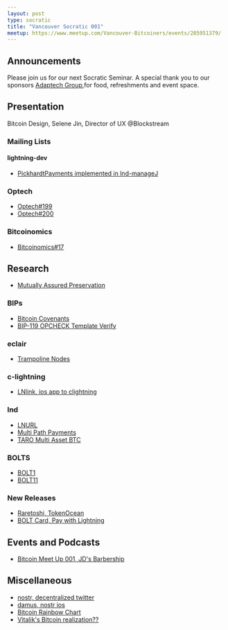 ```yaml
---
layout: post
type: socratic
title: "Vancouver Socratic 001"
meetup: https://www.meetup.com/Vancouver-Bitcoiners/events/285951379/
---
```


## Announcements
Please join us for our next Socratic Seminar. A special thank you to our sponsors [Adaptech Group](https://adaptechgroup.com/),for food, refreshments and event space.

## Presentation
Bitcoin Design, Selene Jin, Director of UX @Blockstream

### Mailing Lists

<!-- #### bitcoin-dev -->

#### lightning-dev
- [PickhardtPayments implemented in lnd-manageJ](https://twitter.com/c_otto83/status/1525879972786749453)

<!-- #### dlc-dev -->

### Optech
- [Optech#199](https://bitcoinops.org/en/newsletters/2022/05/11/)
- [Optech#200](https://bitcoinops.org/en/newsletters/2022/05/18/)

### Bitcoinomics
- [Bitcoinomics#17](https://only21.substack.com/p/202217?sd=nfs&s=r)

<!-- ### Meetings -->

<!-- ## Network Data -->

## Research
- [Mutually Assured Preservation](https://mutuallyassuredpreservation.com/)

<!-- ## InfoSec -->

<!-- ## Pull Requests and repo updates -->

<!-- ### Bitcoin Core -->

<!-- ### rust-bitcoin -->

<!-- ### secp256k1 -->

<!-- ### secp256k1-zkp -->

### BIPs
- [Bitcoin Covenants](https://fc17.ifca.ai/bitcoin/papers/bitcoin17-final28.pdf)
- [BIP-119 OPCHECK Template Verify](https://www.bip119.com/)

### eclair
- [Trampoline Nodes](https://medium.com/@ACINQ/phoenix-wallet-part-4-trampoline-payments-fb1befd027c8)

### c-lightning
- [LNlink, ios app to clightning](http://git.jb55.com/lnlink/file/README.html)

### lnd
- [LNURL](https://github.com/fiatjaf/lnurl-rfc)
- [Multi Path Payments](https://lightning.engineering/posts/2020-05-07-mpp/)
- [TARO Multi Asset BTC](https://lightning.engineering/posts/2022-4-5-taro-launch/)

<!-- ### rust-lightning -->

### BOLTS
- [BOLT1](https://github.com/lightning/bolts/blob/master/01-messaging.md)
- [BOLT11](https://github.com/lightning/bolts/blob/master/11-payment-encoding.md)

### New Releases
- [Raretoshi, TokenOcean](https://github.com/tokenocean/raretoshi)
- [BOLT Card, Pay with Lightning](https://www.youtube.com/watch?v=7ZwW0yEZ81U)

## Events and Podcasts
- [Bitcoin Meet Up 001, JD's Barbership](https://meetu.ps/e/L397p/99vjY/i)

<!-- ## Mining -->

## Miscellaneous
- [nostr, decentralized twitter](https://github.com/fiatjaf/nostr)
- [damus, nostr ios](http://git.jb55.com/damus/log.html)
- [Bitcoin Rainbow Chart](https://www.blockchaincenter.net/en/bitcoin-rainbow-chart/)
- [Vitalik's Bitcoin realization??](https://twitter.com/vitalikbuterin/status/1526378787855736832)
